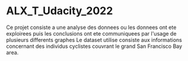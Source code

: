 # ALX_T_Udacity_2022
Ce projet consiste a une analyse des donnees ou les donnees ont ete exploirees puis les conclusions ont ete communiquees par l'usage de plusieurs differents graphes
Le dataset utilise consiste aux informations concernant des individus cyclistes couvrant le grand San Francisco Bay area.
